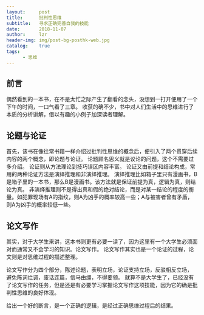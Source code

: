 ```yaml
---
layout:     post
title:      批判性思维
subtitle:   寻求正确完善自我的技能
date:       2018-11-07
author:     lzr
header-img: img/post-bg-posthk-web.jpg
catalog:    true
tags:
      - 思维
---
```


## 前言

偶然看到的一本书，在不是太忙之际产生了翻看的念头，没想到一打开便用了一个下午的时间，一口气看了三章。
收获的确不少，书中对人们生活中的思维进行了本质的分析讲解，借以有趣的小例子加深读者理解。

## 论题与论证

首先，该书在像往常书籍一样介绍过批判性思维的概念后，便引入了两个贯穿后续内容的两个概念，即论题与论证。
论题顾名思义就是议论的问题，这个不需要过多介绍。
论证则从方法理论到技巧误区内容丰富。
论证又由前提和结论构成，常用的两种论证方法是演绎推理和非演绎推理。
演绎推理比如箱子里只有漫画书，B是箱子里的一本书，那么B是漫画书。该方法就是保证前提为真，逻辑为真，则结论为真。
非演绎推理则不是得出真和假的绝对结论，而是对某一结论的程度的衡量。如犯罪现场有A的指纹，则A为凶手的概率较高一些；A与被害者曾有矛盾，则A为凶手的概率较低一些。

## 论文写作

其实，对于大学生来讲，这本书则更有必要一读了，因为这里有一个大学生必须面对而通常又不会学习的知识。论文写作。
论文写作其实也是一个论证的过程，论文则是对思维过程的描述整理。

论文写作分为四个部分，陈述论题，表明立场，论证支持立场，反驳相反立场，
避免陈词烂调，废话连篇，信马由缰，不得要领。
就算不是大学生了，已经没有了论文写作的任务，但是还是有必要学习掌握论文写作这项技能，因为它的确是批判性思维的良好体现。

给出一个好的断言，是一个正确的逻辑，是经过正确思维过程后的结果。
